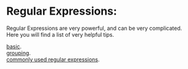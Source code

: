 # Regular Expressions:

Regular Expressions are very powerful, and can be very complicated.  
Here you will find a list of very helpful tips.

[basic](basic/).  
[grouping](grouping.md).  
[commonly used regular expressions](common.md).  